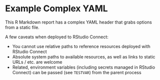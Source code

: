 # Example Complex YAML

This R Markdown report has a complex YAML header that grabs options from a
static file.

A few caveats when deployed to RStudio Connect:

- You cannot use relative paths to reference resources deployed with RStudio
Connect
- Absolute system paths to available resources, as well as links to static URLs
/ etc. are welcome
- Related, environment variables (including secrets managed in RStudio Connect)
can be passed (see `TESTVAR`) from the parent process
